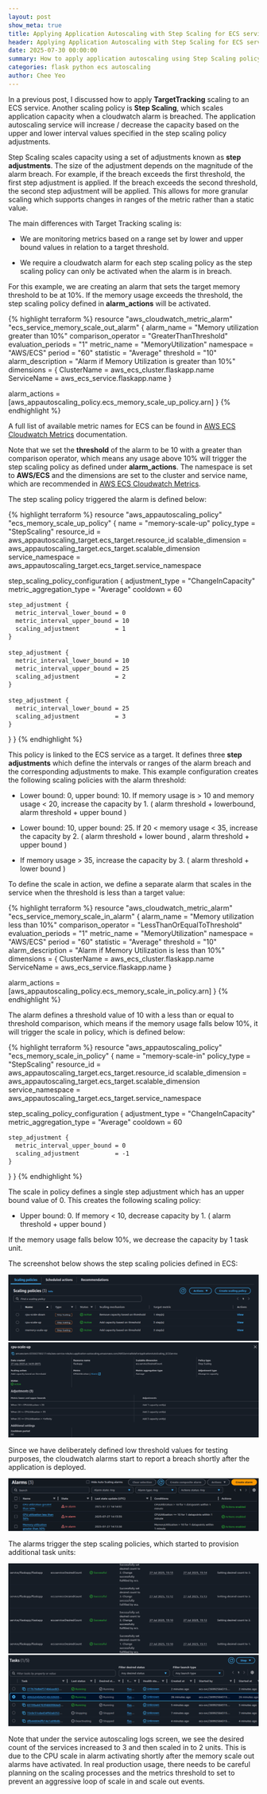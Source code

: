 ```yaml
---
layout: post
show_meta: true
title: Applying Application Autoscaling with Step Scaling for ECS service
header: Applying Application Autoscaling with Step Scaling for ECS service
date: 2025-07-30 00:00:00
summary: How to apply application autoscaling using Step Scaling policy for a flask service on ECS
categories: flask python ecs autoscaling
author: Chee Yeo
---
```


[AWS ECS Cloudwatch Metrics]: https://docs.aws.amazon.com/AmazonECS/latest/developerguide/available-metrics.html

In a previous post, I discussed how to apply **TargetTracking** scaling to an ECS service. Another scaling policy is **Step Scaling**, which scales application capacity when a cloudwatch alarm is breached. The application autoscaling service will increase / decrease the capacity based on the upper and lower interval values specified in the step scaling policy adjustments.

Step Scaling scales capacity using a set of adjustments known as **step adjustments**. The size of the adjustment depends on the magnitude of the alarm breach. For example, if the breach exceeds the first threshold, the first step adjustment is applied. If the breach exceeds the second threshold, the second step adjustment will be applied. This allows for more granular scaling which supports changes in ranges of the metric rather than a static value.

The main differences with Target Tracking scaling is:

* We are monitoring metrics based on a range set by lower and upper bound values in relation to a target threshold.

* We require a cloudwatch alarm for each step scaling policy as the step scaling policy can only be activated when the alarm is in breach.

For this example, we are creating an alarm that sets the target memory threshold to be at 10%. If the memory usage exceeds the threshold, the step scaling policy defined in **alarm_actions** will be activated.

{% highlight terraform %}
resource "aws_cloudwatch_metric_alarm" "ecs_service_memory_scale_out_alarm" {
  alarm_name          = "Memory utilization greater than 10%"
  comparison_operator = "GreaterThanThreshold"
  evaluation_periods  = "1"
  metric_name         = "MemoryUtilization"
  namespace           = "AWS/ECS"
  period              = "60"
  statistic           = "Average"
  threshold         = "10"
  alarm_description = "Alarm if Memory Utilization is greater than 10%"
  dimensions = {
    ClusterName = aws_ecs_cluster.flaskapp.name
    ServiceName = aws_ecs_service.flaskapp.name
  }

  alarm_actions = [aws_appautoscaling_policy.ecs_memory_scale_up_policy.arn]
}
{% endhighlight %}

A full list of available metric names for ECS can be found in [AWS ECS Cloudwatch Metrics] documentation. 

Note that we set the **threshold** of the alarm to be 10 with a greater than comparison operator, which means any usage above 10% will trigger the step scaling policy as defined under **alarm_actions**. The namespace is set to **AWS/ECS** and the dimensions are set to the cluster and service name, which are recommended in [AWS ECS Cloudwatch Metrics].

The step scaling policy triggered the alarm is defined below:

{% highlight terraform %}
resource "aws_appautoscaling_policy" "ecs_memory_scale_up_policy" {
  name               = "memory-scale-up"
  policy_type        = "StepScaling"
  resource_id        = aws_appautoscaling_target.ecs_target.resource_id
  scalable_dimension = aws_appautoscaling_target.ecs_target.scalable_dimension
  service_namespace  = aws_appautoscaling_target.ecs_target.service_namespace

  step_scaling_policy_configuration {
    adjustment_type         = "ChangeInCapacity"
    metric_aggregation_type = "Average"
    cooldown                = 60

    step_adjustment {
      metric_interval_lower_bound = 0
      metric_interval_upper_bound = 10
      scaling_adjustment          = 1
    }

    step_adjustment {
      metric_interval_lower_bound = 10
      metric_interval_upper_bound = 25
      scaling_adjustment          = 2
    }

    step_adjustment {
      metric_interval_lower_bound = 25
      scaling_adjustment          = 3
    }
  }
}
{% endhighlight %}

This policy is linked to the ECS service as a target. It defines three **step adjustments** which define the intervals or ranges of the alarm breach and the corresponding adjustments to make. This example configuration creates the following scaling policies with the alarm threshold:

* Lower bound: 0, upper bound: 10. If memory usage is > 10 and memory usage < 20, increase the capacity by 1. ( alarm threshold + lowerbound, alarm threshold + upper bound )

* Lower bound: 10, upper bound: 25. If 20 < memory usage < 35, increase the capacity by 2. ( alarm threshold + lower bound , alarm threshold + upper bound )

* If memory usage > 35, increase the capacity by 3. ( alarm threshold + lower bound )

To define the scale in action, we define a separate alarm that scales in the service when the threshold is less than a target value:

{% highlight terraform %}
resource "aws_cloudwatch_metric_alarm" "ecs_service_memory_scale_in_alarm" {
  alarm_name          = "Memory utilization less than 10%"
  comparison_operator = "LessThanOrEqualToThreshold"
  evaluation_periods  = "1"
  metric_name         = "MemoryUtilization"
  namespace           = "AWS/ECS"
  period              = "60"
  statistic           = "Average"
  threshold         = "10"
  alarm_description = "Alarm if Memory Utilization is less than 10%"
  dimensions = {
    ClusterName = aws_ecs_cluster.flaskapp.name
    ServiceName = aws_ecs_service.flaskapp.name
  }

  alarm_actions = [aws_appautoscaling_policy.ecs_memory_scale_in_policy.arn]
}
{% endhighlight %}

The alarm defines a threshold value of 10 with a less than or equal to threshold comparison, which means if the memory usage falls below 10%, it will trigger the scale in policy, which is defined below:

{% highlight terraform %}
resource "aws_appautoscaling_policy" "ecs_memory_scale_in_policy" {
  name               = "memory-scale-in"
  policy_type        = "StepScaling"
  resource_id        = aws_appautoscaling_target.ecs_target.resource_id
  scalable_dimension = aws_appautoscaling_target.ecs_target.scalable_dimension
  service_namespace  = aws_appautoscaling_target.ecs_target.service_namespace

  step_scaling_policy_configuration {
    adjustment_type         = "ChangeInCapacity"
    metric_aggregation_type = "Average"
    cooldown                = 60

    step_adjustment {
      metric_interval_upper_bound = 0
      scaling_adjustment          = -1
    }
  }
}
{% endhighlight %}

The scale in policy defines a single step adjustment which has an upper bound value of 0. This creates the following scaling policy:

* Upper bound: 0. If memory < 10, decrease capacity by 1. ( alarm threshold + upper bound )

If the memory usage falls below 10%, we decrease the capacity by 1 task unit. 

The screenshot below shows the step scaling policies defined in ECS:

![ECS step scaling policy screen](/assets/img/aws/application_autoscaling/step_scaling/ecs_step_scaling.png)
![ECS CPU scale out policy screen](/assets/img/aws/application_autoscaling/step_scaling/ecs_step_scaling_1.png)


Since we have deliberately defined low threshold values for testing purposes, the cloudwatch alarms start to report a breach shortly after the application is deployed.

![Cloudwatch Alarm screen](/assets/img/aws/application_autoscaling/step_scaling/cloudwatch_alarms.png)

The alarms trigger the step scaling policies, which started to provision additional task units:

![Step Scaling](/assets/img/aws/application_autoscaling/step_scaling/step_scaling.png)
![Step Scaling](/assets/img/aws/application_autoscaling/step_scaling/step_scaling_1.png)

Note that under the service autoscaling logs screen, we see the desired count of the services increased to 3 and then scaled in to 2 units. This is due to the CPU scale in alarm activating shortly after the memory scale out alarms have activated. In real production usage, there needs to be careful planning on the scaling processes and the metrics threshold to set to prevent an aggressive loop of scale in and scale out events. 